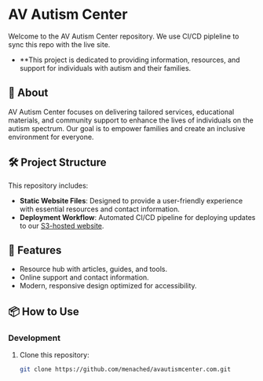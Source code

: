 # AV Autism Center

Welcome to the AV Autism Center repository. We use CI/CD pipleline to sync this repo with the live site.

- **This project is dedicated to providing information, resources, and support for individuals with autism and their families. 

## 🌟 About

AV Autism Center focuses on delivering tailored services, educational materials, and community support to enhance the lives of individuals on the autism spectrum. Our goal is to empower families and create an inclusive environment for everyone.

## 🛠️ Project Structure

This repository includes:
- **Static Website Files**: Designed to provide a user-friendly experience with essential resources and contact information.
- **Deployment Workflow**: Automated CI/CD pipeline for deploying updates to our [S3-hosted website](https://www.avautismcenter.com).

## 🚀 Features

- Resource hub with articles, guides, and tools.
- Online support and contact information.
- Modern, responsive design optimized for accessibility.

## 📦 How to Use

### Development
1. Clone this repository:
   ```bash
   git clone https://github.com/menached/avautismcenter.com.git

